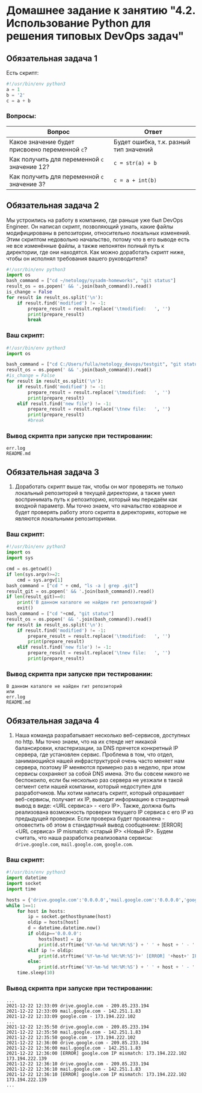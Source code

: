 # Домашнее задание к занятию "4.2. Использование Python для решения типовых DevOps задач"

## Обязательная задача 1

Есть скрипт:
```python
#!/usr/bin/env python3
a = 1
b = '2'
c = a + b
```

### Вопросы:
| Вопрос  | Ответ |
| ------------- | ------------- |
| Какое значение будет присвоено переменной `c`?  | Будет ошибка, т.к. разный тип значений  |
| Как получить для переменной `c` значение 12?  | `c = str(a) + b`  |
| Как получить для переменной `c` значение 3?  | `c = a + int(b)`  |

## Обязательная задача 2
Мы устроились на работу в компанию, где раньше уже был DevOps Engineer. Он написал скрипт, позволяющий узнать, какие файлы модифицированы в репозитории, относительно локальных изменений. Этим скриптом недовольно начальство, потому что в его выводе есть не все изменённые файлы, а также непонятен полный путь к директории, где они находятся. Как можно доработать скрипт ниже, чтобы он исполнял требования вашего руководителя?

```python
#!/usr/bin/env python3
import os
bash_command = ["cd ~/netology/sysadm-homeworks", "git status"]
result_os = os.popen(' && '.join(bash_command)).read()
is_change = False
for result in result_os.split('\n'):
    if result.find('modified') != -1:
        prepare_result = result.replace('\tmodified:   ', '')
        print(prepare_result)
        break
```

### Ваш скрипт:
```python
#!/usr/bin/env python3
import os

bash_command = ["cd C:/Users/fulla/netology_devops/testgit", "git status"]
result_os = os.popen(' && '.join(bash_command)).read()
#is_change = False
for result in result_os.split('\n'):
    if result.find('modified') != -1:
        prepare_result = result.replace('\tmodified:   ', '')
        print(prepare_result)
    elif result.find('new file') != -1:
        prepare_result = result.replace('\tnew file:   ', '')
        print(prepare_result)
        #break
```

### Вывод скрипта при запуске при тестировании:
```
err.log
README.md
```

## Обязательная задача 3
1. Доработать скрипт выше так, чтобы он мог проверять не только локальный репозиторий в текущей директории, а также умел воспринимать путь к репозиторию, который мы передаём как входной параметр. Мы точно знаем, что начальство коварное и будет проверять работу этого скрипта в директориях, которые не являются локальными репозиториями.

### Ваш скрипт:
```python
#!/usr/bin/env python3
import os
import sys

cmd = os.getcwd()
if len(sys.argv)>=2:
    cmd = sys.argv[1]
bash_command = ["cd " + cmd, "ls -a | grep .git"]
result_git = os.popen(' && '.join(bash_command)).read()
if len(result_git)==0:
    print('В данном каталоге не найден гит репозиторий')
    exit()
bash_command = ["cd "+cmd, "git status"]
result_os = os.popen(' && '.join(bash_command)).read()
for result in result_os.split('\n'):
    if result.find('modified') != -1:
        prepare_result = result.replace('\tmodified:   ', '')
        print(prepare_result)
    elif result.find('new file') != -1:
        prepare_result = result.replace('\tnew file:   ', '')
        print(prepare_result)
```

### Вывод скрипта при запуске при тестировании:
```
В данном каталоге не найден гит репозиторий
или
err.log
README.md
```

## Обязательная задача 4
1. Наша команда разрабатывает несколько веб-сервисов, доступных по http. Мы точно знаем, что на их стенде нет никакой балансировки, кластеризации, за DNS прячется конкретный IP сервера, где установлен сервис. Проблема в том, что отдел, занимающийся нашей инфраструктурой очень часто меняет нам сервера, поэтому IP меняются примерно раз в неделю, при этом сервисы сохраняют за собой DNS имена. Это бы совсем никого не беспокоило, если бы несколько раз сервера не уезжали в такой сегмент сети нашей компании, который недоступен для разработчиков. Мы хотим написать скрипт, который опрашивает веб-сервисы, получает их IP, выводит информацию в стандартный вывод в виде: <URL сервиса> - <его IP>. Также, должна быть реализована возможность проверки текущего IP сервиса c его IP из предыдущей проверки. Если проверка будет провалена - оповестить об этом в стандартный вывод сообщением: [ERROR] <URL сервиса> IP mismatch: <старый IP> <Новый IP>. Будем считать, что наша разработка реализовала сервисы: `drive.google.com`, `mail.google.com`, `google.com`.

### Ваш скрипт:
```python
#!/usr/bin/env python3
import datetime
import socket
import time

hosts = {'drive.google.com':'0.0.0.0','mail.google.com':'0.0.0.0','google.com':'0.0.0.0'}
while 1==1:
    for host in hosts:
        ip = socket.gethostbyname(host)
        oldip = hosts[host]
        d = datetime.datetime.now()
        if oldip=='0.0.0.0':
            hosts[host] = ip
            print(d.strftime('%Y-%m-%d %H:%M:%S') + ' ' + host + ' - ' + ip)
        elif ip != oldip:
            print(d.strftime('%Y-%m-%d %H:%M:%S')+' [ERROR] '+host+' IP mismatch: '+oldip+' '+ip)
        else:
            print(d.strftime('%Y-%m-%d %H:%M:%S') + ' ' + host + ' - ' + ip)
    time.sleep(10)
```

### Вывод скрипта при запуске при тестировании:
```
...
2021-12-22 12:33:09 drive.google.com - 209.85.233.194
2021-12-22 12:33:09 mail.google.com - 142.251.1.83
2021-12-22 12:33:09 google.com - 173.194.222.102
...
2021-12-22 12:35:50 drive.google.com - 209.85.233.194
2021-12-22 12:35:50 mail.google.com - 142.251.1.83
2021-12-22 12:35:50 google.com - 173.194.222.102
2021-12-22 12:36:00 drive.google.com - 209.85.233.194
2021-12-22 12:36:00 mail.google.com - 142.251.1.83
2021-12-22 12:36:00 [ERROR] google.com IP mismatch: 173.194.222.102 173.194.222.139
2021-12-22 12:36:10 drive.google.com - 209.85.233.194
2021-12-22 12:36:10 mail.google.com - 142.251.1.83
2021-12-22 12:36:10 [ERROR] google.com IP mismatch: 173.194.222.102 173.194.222.139
...
```
